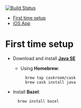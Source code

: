 [![Build Status](https://in.newpixeltheory.com/jenkins/buildStatus/icon?job=YetAnotherFitnessApp)](https://in.newpixeltheory.com/jenkins/job/YetAnotherFitnessApp/)

* [First time setup]
* [iOS App]

# First time setup

- Download and install **[Java SE]**

    - Using **Homebrew**:

            brew tap caskroom/cask
            brew cask install java

- Install **Bazel**:

        brew install bazel

[Java SE]: https://www.oracle.com/technetwork/java/javase/downloads/index.html
[First time setup]: #first-time-setup
[iOS App]: ios-app/README.md
